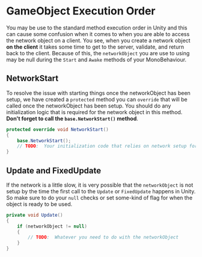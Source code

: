 # GameObject Execution Order

You may be use to the standard method execution order in Unity and this can cause some confusion when it comes to when you are able to access the network object on a client. You see, when you create a network object **on the client** it takes some time to get to the server, validate, and return back to the client. Because of this, the `networkObject` you are use to using may be null during the `Start` and `Awake` methods of your MonoBehaviour.

## NetworkStart

To resolve the issue with starting things once the networkObject has been setup, we have created a `protected` method you can `override` that will be called once the networkObject has been setup. You should do any initialization logic that is required for the network object in this method. **Don't forget to call the `base.NetworkStart()` method**.

```csharp
protected override void NetworkStart()
{
    base.NetworkStart();
    // TODO:  Your initialization code that relies on network setup for this object goes here
}
```

## Update and FixedUpdate

If the network is a little slow, it is very possible that the `networkObject` is not setup by the time the first call to the `Update` or `FixedUpdate` happens in Unity. So make sure to do your `null` checks or set some-kind of flag for when the object is ready to be used.

```csharp
private void Update()
{
    if (networkObject != null)
    {
        // TODO:  Whatever you need to do with the networkObject
    }
}
```


